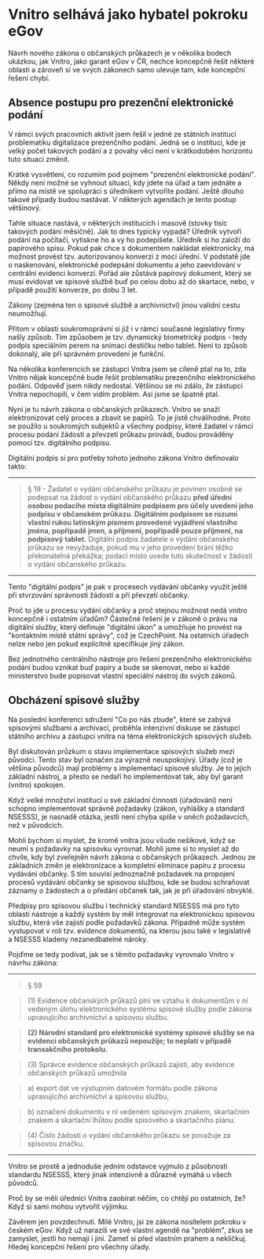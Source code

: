 # Vnitro selhává jako hybatel pokroku eGov

Návrh nového zákona o občanských průkazech je v několika bodech ukázkou, jak Vnitro, jako garant eGov v ČR, nechce koncepčně řešit některé oblasti a zároveň si ve svých zákonech samo ulevuje tam, kde koncepční řešení chybí.

## Absence postupu pro prezenční elektronické podání
V rámci svých pracovních aktivit jsem řešil v jedné ze státních institucí problematiku digitalizace prezenčního podání. Jedná se o instituci, kde je velký počet takových podání a z povahy věci není v krátkodobém horizontu tuto situaci změnit. 

Krátké vysvětlení, co rozumím pod pojmem "prezenční elektronické podání". Někdy není možné se vyhnout situaci, kdy jdete na úřad a tam jednáte a přímo na místě ve spolupráci s úředníkem vytvoříte podání. Ještě dlouho takové případy budou nastávat. V některých agendách je tento postup většinový. 

Tahle situace nastává, v některých institucích i masově (stovky tisíc takových podání měsíčně). Jak to dnes typicky vypadá? Úředník vytvoří podání na počítači, vytiskne ho a vy ho podepíšete. Úředník si ho založí do papírového spisu. Pokud pak chce s dokumentem nakládat elektronicky, má možnost provést tzv. autorizovanou konverzi z moci úřední. V podstatě jde o naskenování, elektronické podepsání dokumentu a jeho zaevidování v centrální evidenci konverzí.
Pořád ale zůstává papírový dokument, který se musí evidovat ve spisové službě buď po celou dobu až do skartace, nebo, v případě použití konverze, po dobu 3 let.

Zákony (zejména ten o spisové službě a archivnictví) jinou validní cestu neumožňují.

Přitom v oblasti soukromoprávní si již i v rámci současné legislativy firmy našly způsob. Tím způsobem je tzv. dynamický biometrický podpis - tedy podpis speciálním perem na snímací destičku nebo tablet. Není to způsob dokonalý, ale při správném provedení je funkční.

Na několika konferencích se zástupci Vnitra jsem se cíleně ptal na to, zda Vnitro nějak koncepčně bude řešit problematiku prezenčního elektronického podání. Odpověď jsem nikdy nedostal. Většinou se mi zdálo, že zástupci Vnitra nepochopili, v čem vidím problém. Asi jsme se špatně ptal. 

Nyní je tu návrh zákona o občanských průkazech. Vnitro se snaží elektronizovat celý proces a zbavit se papírů. To je jistě chválihodné. Proto se použilo u soukromých subjektů a všechny podpisy, které žadatel v rámci procesu podání žádosti a převzetí průkazu provádí, budou prováděny pomocí tzv. digitálního podpisu.

Digitální podpis si pro potřeby tohoto jednoho zákona Vnitro definovalo takto:

<hr>

>§ 19  - Žadatel o vydání občanského průkazu je povinen osobně se podepsat na žádost o vydání občanského průkazu **před úřední osobou podacího místa digitálním podpisem pro účely uvedení jeho podpisu v občanském průkazu. Digitálním podpisem se rozumí vlastní rukou latinským písmem provedené vyjádření vlastního jména, popřípadě jmen, a příjmení, popřípadě pouze příjmení, na podpisový tablet.** Digitální podpis žadatele o vydání občanského průkazu se nevyžaduje, pokud mu v jeho provedení brání těžko překonatelná překážka; podací místo uvede tuto skutečnost v žádosti o vydání občanského průkazu.

<hr>

Tento "digitální podpis" je pak v procesech vydávání občanky využit ještě při stvrzování správnosti žádosti a při převzetí občanky.

Proč to jde u procesu vydání občanky a proč stejnou možnost nedá vnitro koncepčně i ostatním úřadům? Částečné řešení je v zákoně o právu na digitální služby, který definuje "digitální úkon" a umožňuje ho provést na "kontaktním místě státní správy", což je CzechPoint. Na ostatních úřadech nelze nebo jen pokud explicitně specifikuje jiný zákon.

Bez jednotného centrálního nástroje pro řešení prezenčního elektronického podání budou vznikat buď papíry a bude se skenovat, nebo si každé ministerstvo bude popisovat vlastní speciální nástroj do svých zákonů.


## Obcházení spisové služby

Na poslední konferenci sdružení "Co po nás zbude", které se zabývá spisovými službami a archivací, proběhla intenzivní diskuse se zástupci státního archivu a zástupci vnitra na téma elektronických spisových služeb. 

Byl diskutován průzkum o stavu implementace spisových služeb mezi původci. Tento stav byl označen za výrazně neuspokojivý. Úřady (což je většina původců) mají problémy s implementací spisové služby. Je to jejich základní nástroj, a přesto se nedaří ho implementovat tak, aby byl garant (vnitro) spokojen. 

Když velké množství institucí u své základní činnosti (úřadování) není schopno implementovat správně požadavky (zákon, vyhlášky a standard NSESSS), je nasnadě otázka, jestli není chyba spíše v oněch požadavcích, než v původcích. 

Mohli bychom si myslet, že kromě vnitra jsou všude nešikové, když se neumí s požadavky na spisovku vyrovnat. Mohli jsme si to myslet až do chvíle, kdy byl zveřejněn návrh zákona o občanských průkazech. Jednou ze základních změn je elektronizace a kompletní eliminace papíru z procesu vydávání občanky. S tím souvisí jednoznačně požadavek na propojení procesů vydávání občanky se spisovou službou, kde se budou schraňovat záznamy o žádostech a o předání občanek tak, jak je při úřadování obvyklé. 

Předpisy pro spisovou službu i technický standard NSESSS má pro tyto oblasti nástroje a každý systém by měl integrovat na elektronickou spisovou službu, která vše zajistí podle požadavků zákona. Případně může systém vystupovat v roli tzv. evidence dokumentů, na kterou jsou také v legislativě a NSESSS kladeny nezanedbatelné nároky.

Pojďme se tedy podívat, jak se s těmito požadavky vyrovnalo Vnitro v návrhu zákona:

<hr>

> § 59

> (1) Evidence občanských průkazů plní ve vztahu k dokumentům v ní vedeným úlohu elektronického systému spisové služby podle zákona upravujícího archivnictví a spisovou službu.

> **(2) Národní standard pro elektronické systémy spisové služby se na evidenci občanských průkazů nepoužije; to neplatí v případě transakčního protokolu.**

> (3) Správce evidence občanských průkazů zajistí, aby evidence občanských průkazů umožnila

> a) export dat ve výstupním datovém formátu podle zákona upravujícího archivnictví a spisovou službu,

> b) označení dokumentu v ní vedeném spisovým znakem, skartačním znakem a skartační lhůtou podle spisového a skartačního plánu.

> (4) Číslo žádosti o vydání občanského průkazu se považuje za spisovou značku.   

<hr>

Vnitro se prostě a jednoduše jedním odstavce vyjmulo z působnosti standardu NSESSS, který jinak intenzivně a důrazně vymáhá u všech původců.

Proč by se měli úředníci Vnitra zaobírat něčím, co chtějí po ostatních, že? Když si sami mohou vytvořit výjimku. 

Závěrem jen povzdechnutí. Milé Vnitro, jsi ze zákona nositelem pokroku v českém eGov. Když už narazíš ve své vlastní agendě na "problém", zkus se zamyslet, jestli ho nemají i jiní. Zameť si před vlastním prahem a nekličkuj. Hledej koncepční řešení pro všechny úřady.








